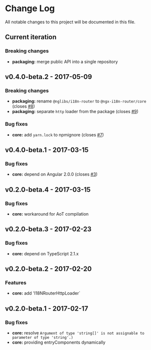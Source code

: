 # Change Log
All notable changes to this project will be documented in this file.

## Current iteration
### Breaking changes
- **packaging:** merge public API into a single repository

## v0.4.0-beta.2 - 2017-05-09
### Breaking changes
- **packaging:** rename `@nglibs/i18n-router` to `@ngx-i18n-router/core` (closes [#8](https://github.com/fulls1z3/ngx-i18n-router/issues/8))
- **packaging:** separate `http` loader from the package (closes [#9](https://github.com/fulls1z3/ngx-i18n-router/issues/9))

### Bug fixes
- **core:** add `yarn.lock` to npmignore (closes [#7](https://github.com/fulls1z3/ngx-i18n-router/issues/7))

## v0.4.0-beta.1 - 2017-03-15
### Bug fixes
- **core:** depend on Angular 2.0.0 (closes [#3](https://github.com/fulls1z3/ngx-i18n-router/issues/3))

## v0.2.0-beta.4 - 2017-03-15
### Bug fixes
- **core:** workaround for AoT compilation

## v0.2.0-beta.3 - 2017-02-23
### Bug fixes
- **core:** depend on TypeScript 2.1.x

## v0.2.0-beta.2 - 2017-02-20
### Features
- **core:** add 'I18NRouterHttpLoader`

## v0.2.0-beta.1 - 2017-02-17
### Bug fixes
- **core:** resolve `Argument of type 'string[]' is not assignable to parameter of type 'string'.)`
- **core:** providing entryComponents dynamically
